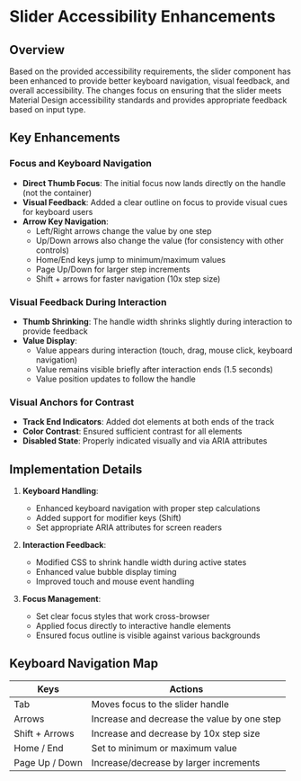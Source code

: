 # Slider Accessibility Enhancements

## Overview

Based on the provided accessibility requirements, the slider component has been enhanced to provide better keyboard navigation, visual feedback, and overall accessibility. The changes focus on ensuring that the slider meets Material Design accessibility standards and provides appropriate feedback based on input type.

## Key Enhancements

### Focus and Keyboard Navigation

- **Direct Thumb Focus**: The initial focus now lands directly on the handle (not the container)
- **Visual Feedback**: Added a clear outline on focus to provide visual cues for keyboard users
- **Arrow Key Navigation**:
  - Left/Right arrows change the value by one step
  - Up/Down arrows also change the value (for consistency with other controls)
  - Home/End keys jump to minimum/maximum values
  - Page Up/Down for larger step increments
  - Shift + arrows for faster navigation (10x step size)

### Visual Feedback During Interaction

- **Thumb Shrinking**: The handle width shrinks slightly during interaction to provide feedback
- **Value Display**:
  - Value appears during interaction (touch, drag, mouse click, keyboard navigation)
  - Value remains visible briefly after interaction ends (1.5 seconds)
  - Value position updates to follow the handle

### Visual Anchors for Contrast

- **Track End Indicators**: Added dot elements at both ends of the track
- **Color Contrast**: Ensured sufficient contrast for all elements
- **Disabled State**: Properly indicated visually and via ARIA attributes

## Implementation Details

1. **Keyboard Handling**:
   - Enhanced keyboard navigation with proper step calculations
   - Added support for modifier keys (Shift)
   - Set appropriate ARIA attributes for screen readers

2. **Interaction Feedback**:
   - Modified CSS to shrink handle width during active states
   - Enhanced value bubble display timing
   - Improved touch and mouse event handling

3. **Focus Management**:
   - Set clear focus styles that work cross-browser
   - Applied focus directly to interactive handle elements
   - Ensured focus outline is visible against various backgrounds

## Keyboard Navigation Map

| Keys | Actions |
|------|---------|
| Tab | Moves focus to the slider handle |
| Arrows | Increase and decrease the value by one step |
| Shift + Arrows | Increase and decrease by 10x step size |
| Home / End | Set to minimum or maximum value |
| Page Up / Down | Increase/decrease by larger increments |